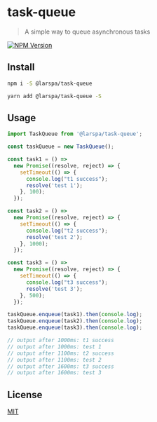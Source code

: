 # task-queue

> A simple way to queue asynchronous tasks

[![NPM Version][npm-image]][npm-url]

## Install

```bash
npm i -S @larspa/task-queue

yarn add @larspa/task-queue -S
```

## Usage

```js
import TaskQueue from '@larspa/task-queue';

const taskQueue = new TaskQueue();

const task1 = () =>
  new Promise((resolve, reject) => {
    setTimeout(() => {
      console.log("t1 success");
      resolve('test 1');
    }, 100);
  });

const task2 = () =>
  new Promise((resolve, reject) => {
    setTimeout(() => {
      console.log("t2 success");
      resolve('test 2');
    }, 1000);
  });

const task3 = () =>
  new Promise((resolve, reject) => {
    setTimeout(() => {
      console.log("t3 success");
      resolve('test 3');
    }, 500);
  });

taskQueue.enqueue(task1).then(console.log);
taskQueue.enqueue(task2).then(console.log);
taskQueue.enqueue(task3).then(console.log);

// output after 1000ms: t1 success
// output after 1000ms: test 1
// output after 1100ms: t2 success
// output after 1100ms: test 2
// output after 1600ms: t3 success
// output after 1600ms: test 3
```

## License

[MIT](http://vjpr.mit-license.org)

[npm-image]: https://img.shields.io/npm/v/@larspa/task-queue.svg
[npm-url]: https://npmjs.org/package/@larspa/task-queue

